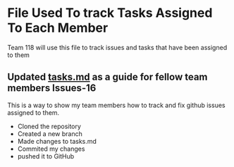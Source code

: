 # File Used To track Tasks Assigned To Each Member

Team 118 will use this file to track issues and tasks that have been assigned to them

## Updated [tasks.md](tasks.md "Click to open tasks.md") as a guide for fellow team members Issues-16

This is a way to show my team members how to track and fix github issues assigned to them.

- Cloned the repository
- Created a new branch
- Made changes to tasks.md
- Commited my changes
- pushed it to GitHub

